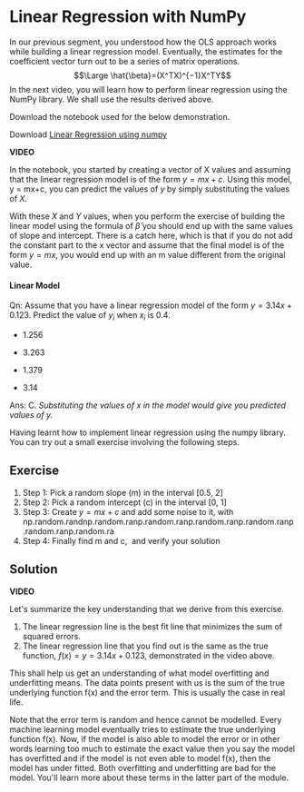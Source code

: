 # Linear Regression with NumPy

In our previous segment, you understood how the OLS approach works while building a linear regression model. Eventually, the estimates for the coefficient vector turn out to be a series of matrix operations.
$$\Large \hat{\beta}=(X^TX)^{−1}X^TY$$
In the next video, you will learn how to perform linear regression using the NumPy library. We shall use the results derived above.

Download the notebook used for the below demonstration. 

Download [Linear Regression using numpy](linear_regression.ipynb)

**VIDEO**

In the notebook, you started by creating a vector of X values and assuming that the linear regression model is of the form $y = mx + c$. Using this model, y = mx+c, you can predict the values of $y$ by simply substituting the values of $X$.

With these $X$ and $Y$ values, when you perform the exercise of building the linear model using the formula of $\hat{β}$ you should end up with the same values of slope and intercept. There is a catch here, which is that if you do not add the constant part to the x vector and assume that the final model is of the form $y = mx$, you would end up with an m value different from the original value.

#### Linear Model

Qn: Assume that you have a linear regression model of the form $y = 3.14x + 0.123$. Predict the value of $y_i$ when $x_i$ is 0.4.

- 1.256

- 3.263

- 1.379

- 3.14

Ans: C. *Substituting the values of $x$ in the model would give you predicted values of $y$.*

Having learnt how to implement linear regression using the numpy library. You can try out a small exercise involving the following steps.

## Exercise

1.  Step 1: Pick a random slope (m) in the interval [0.5, 2]
2.  Step 2: Pick a random intercept (c) in the interval [0, 1]
3.  Step 3: Create $y = mx + c$ and add some noise to it, with np.random.randnp.random.ranp.random.ranp.random.ranp.random.ranp.random.ranp.random.ra
4.  Step 4: Finally find m and c,  and verify your solution

## Solution

**VIDEO**

Let's summarize the key understanding that we derive from this exercise.

1.  The linear regression line is the best fit line that minimizes the sum of squared errors.
2.  The linear regression line that you find out is the same as the true function, $f(x) = y = 3.14 x + 0.123$, demonstrated in the video above.

This shall help us get an understanding of what model overfitting and underfitting means. The data points present with us is the sum of the true underlying function f(x) and the error term. This is usually the case in real life.

Note that the error term is random and hence cannot be modelled. Every machine learning model eventually tries to estimate the true underlying function f(x). Now, if the model is also able to model the error or in other words learning too much to estimate the exact value then you say the model has overfitted and if the model is not even able to model f(x), then the model has under fitted. Both overfitting and underfitting are bad for the model. You'll learn more about these terms in the latter part of the module.